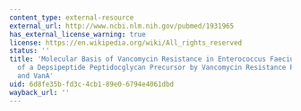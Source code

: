 ```yaml
---
content_type: external-resource
external_url: http://www.ncbi.nlm.nih.gov/pubmed/1931965
has_external_license_warning: true
license: https://en.wikipedia.org/wiki/All_rights_reserved
status: ''
title: 'Molecular Basis of Vancomycin Resistance in Enterococcus Faecium BM4147: Biosynthesis
  of a Depsipeptide Peptidocglycan Precursor by Vancomycin Resistance Proteins VanH
  and VanA'
uid: 6d8fe35b-fd3c-4cb1-89e0-6794e4061dbd
wayback_url: ''
---
```

